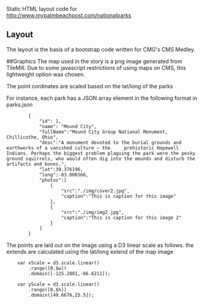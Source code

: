 Static HTML layout code for http://www.mypalmbeachpost.com/nationalparks

## Layout
The layout is the basis of a bootstrap code written for CMG's CMS Medley.

##Graphics
The map used in the story is a png image generated from TileMill. Due to some javascript restrictions of using maps on CMS, this lightweight option was chosen.

The point cordinates are scaled based on the lat/long of the parks

For instance, each park has a JSON array element in the following format in parks.json
``` 
		{
			"id": 1,
			"name": "Mound City",
			"fullName":"Mound City Group National Monument, Chillicothe, Ohio",
			"desc":"A monument devoted to the burial grounds and earthworks of a vanished culture – the 	prehistoric Hopewell Indians. Perhaps the biggest problem plaguing the park were the pesky ground squirrels, who would often dig into the mounds and disturb the artifacts and bones.",
			"lat":39.376196,
			"long":-83.006566,
			"photos":[
				{
					"src":"./img/cover2.jpg",
					"caption":"This is caption for this image"
				},
				{
					"src":"./img/img2.jpg",
					"caption":"This is caption for this image 2"
				}
			]
		}

```		

The points are laid out on the image using a D3 linear scale as follows. the extends are calculated using the lat/long extend of the map image
```
	var xScale = d3.scale.linear()
		.range([0,$w])
		.domain([-125.2881,-66.6211]);

	var yScale = d3.scale.linear()
		.range([0,$h])
		.domain([49.6676,25.5]);
```
